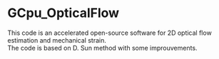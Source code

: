 # GCpu_OpticalFlow
This code is an accelerated open-source software for 2D optical flow estimation and mechanical strain.   
The code is based on D. Sun method with some improuvements. 
